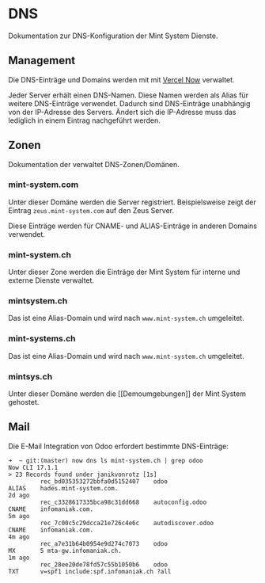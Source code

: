 # DNS

Dokumentation zur DNS-Konfiguration der Mint System Dienste.

## Management

Die DNS-Einträge und Domains werden mit mit [Vercel Now](https://vercel.com/docs/now-cli#commands/dns) verwaltet.

Jeder Server erhält einen DNS-Namen. Diese Namen werden als Alias für weitere DNS-Einträge verwendet. Dadurch sind DNS-Einträge unabhängig von der IP-Adresse des Servers. Ändert sich die IP-Adresse muss das lediglich in einem Eintrag nachgeführt werden.

## Zonen

Dokumentation der verwaltet DNS-Zonen/Domänen.

### mint-system.com

Unter dieser Domäne werden die Server registriert. Beispielsweise zeigt der Eintrag `zeus.mint-system.com` auf den Zeus Server.

Diese Einträge werden für CNAME- und ALIAS-Einträge in anderen Domains verwendet.

### mint-system.ch

Unter  dieser Zone werden die Einträge der Mint System für interne und externe Dienste verwaltet.

### mintsystem.ch

Das ist eine Alias-Domain und wird nach `www.mint-system.ch` umgeleitet.

### mint-systems.ch

Das ist eine Alias-Domain und wird nach `www.mint-system.ch` umgeleitet.

### mintsys.ch

Unter dieser Domäne werden die [[Demoumgebungen]] der Mint System gehostet.

## Mail

Die E-Mail Integration von Odoo erfordert bestimmte DNS-Einträge:

```
➜  ~ git:(master) now dns ls mint-system.ch | grep odoo
Now CLI 17.1.1
> 23 Records found under janikvonrotz [1s]
         rec_bd035353272bbfa0d5152407    odoo                        ALIAS    hades.mint-system.com.                                                      2d ago
         rec_c3328617335bca98c31dd668    autoconfig.odoo             CNAME    infomaniak.com.                                                             5m ago
         rec_7c00c5c29dcca21e726c4e6c    autodiscover.odoo           CNAME    infomaniak.com.                                                             4m ago
         rec_a7e31b64b0954e9d274c7073    odoo                        MX       5 mta-gw.infomaniak.ch.                                                     1m ago
         rec_28ee20de78fd57c55b1050b6    odoo                        TXT      v=spf1 include:spf.infomaniak.ch ?all   
```